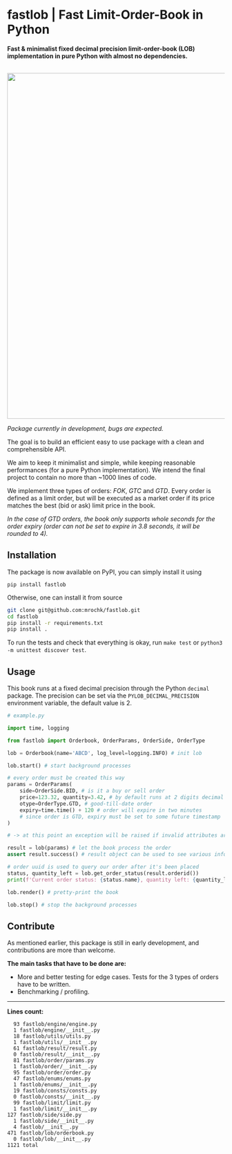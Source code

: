 # fastlob | Fast Limit-Order-Book in Python
**Fast &amp; minimalist fixed decimal precision limit-order-book (LOB) implementation in pure Python with almost no dependencies.**

<br>

<img src="https://github.com/mrochk/pylob/raw/main/logo.png" width=800>

*Package currently in development, bugs are expected.*

The goal is to build an efficient easy to use package with a clean and comprehensible API. 

We aim to keep it minimalist and simple, while keeping reasonable performances (for a pure Python implementation). We intend the final project to contain no more than ~1000 lines of code.

We implement three types of orders: *FOK*, *GTC* and *GTD*. Every order is defined as a limit order, but will be executed as a market order if its price matches the best (bid or ask) limit price in the book.

*In the case of GTD orders, the book only supports whole seconds for the order expiry (order can not be set to expire in 3.8 seconds, it will be rounded to 4).*

## Installation

The package is now available on PyPI, you can simply install it using
```
pip install fastlob
```

Otherwise, one can install it from source
```bash
git clone git@github.com:mrochk/fastlob.git
cd fastlob
pip install -r requirements.txt
pip install .
```

To run the tests and check that everything is okay, run `make test` or `python3 -m unittest discover test`.

## Usage

This book runs at a fixed decimal precision through the Python `decimal` package. The precision can be set via the `PYLOB_DECIMAL_PRECISION` environment variable, the default value is 2.

```python
# example.py

import time, logging

from fastlob import Orderbook, OrderParams, OrderSide, OrderType

lob = Orderbook(name='ABCD', log_level=logging.INFO) # init lob

lob.start() # start background processes

# every order must be created this way 
params = OrderParams(
    side=OrderSide.BID, # is it a buy or sell order
    price=123.32, quantity=3.42, # by default runs at 2 digits decimal precision
    otype=OrderType.GTD, # good-till-date order
    expiry=time.time() + 120 # order will expire in two minutes
    # since order is GTD, expiry must be set to some future timestamp
)

# -> at this point an exception will be raised if invalid attributes are provided

result = lob(params) # let the book process the order
assert result.success() # result object can be used to see various infos about the order execution

# order uuid is used to query our order after it's been placed
status, quantity_left = lob.get_order_status(result.orderid())
print(f'Current order status: {status.name}, quantity left: {quantity_left}.\n')

lob.render() # pretty-print the book

lob.stop() # stop the background processes
```

## Contribute

As mentioned earlier, this package is still in early development, and contributions are more than welcome.

**The main tasks that have to be done are:**
- More and better testing for edge cases. Tests for the 3 types of orders have to be written.
- Benchmarking / profiling.

***

**Lines count:**
```
  93 fastlob/engine/engine.py
  1 fastlob/engine/__init__.py
  18 fastlob/utils/utils.py
  1 fastlob/utils/__init__.py
  61 fastlob/result/result.py
  0 fastlob/result/__init__.py
  81 fastlob/order/params.py
  1 fastlob/order/__init__.py
  95 fastlob/order/order.py
  47 fastlob/enums/enums.py
  1 fastlob/enums/__init__.py
  19 fastlob/consts/consts.py
  0 fastlob/consts/__init__.py
  99 fastlob/limit/limit.py
  1 fastlob/limit/__init__.py
127 fastlob/side/side.py
  1 fastlob/side/__init__.py
  4 fastlob/__init__.py
471 fastlob/lob/orderbook.py
  0 fastlob/lob/__init__.py
1121 total
```
